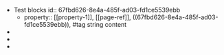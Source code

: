 - Test blocks
  id:: 67fbd626-8e4a-485f-ad03-fd1ce5539ebb
	- property:: [[property-1]], [[page-ref]], ((67fbd626-8e4a-485f-ad03-fd1ce5539ebb)), #tag string content
-
-
-